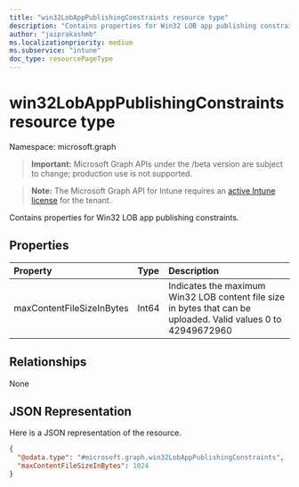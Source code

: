 ```yaml
---
title: "win32LobAppPublishingConstraints resource type"
description: "Contains properties for Win32 LOB app publishing constraints."
author: "jaiprakashmb"
ms.localizationpriority: medium
ms.subservice: "intune"
doc_type: resourcePageType
---
```


# win32LobAppPublishingConstraints resource type

Namespace: microsoft.graph

> **Important:** Microsoft Graph APIs under the /beta version are subject to change; production use is not supported.

> **Note:** The Microsoft Graph API for Intune requires an [active Intune license](https://go.microsoft.com/fwlink/?linkid=839381) for the tenant.

Contains properties for Win32 LOB app publishing constraints.

## Properties
|Property|Type|Description|
|:---|:---|:---|
|maxContentFileSizeInBytes|Int64|Indicates the maximum Win32 LOB content file size in bytes that can be uploaded. Valid values 0 to 42949672960|

## Relationships
None

## JSON Representation
Here is a JSON representation of the resource.
<!-- {
  "blockType": "resource",
  "@odata.type": "microsoft.graph.win32LobAppPublishingConstraints"
}
-->
``` json
{
  "@odata.type": "#microsoft.graph.win32LobAppPublishingConstraints",
  "maxContentFileSizeInBytes": 1024
}
```
